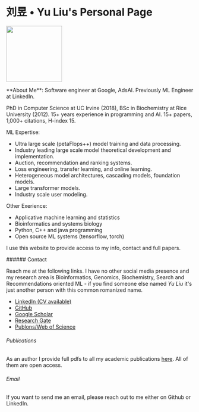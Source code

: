 <h1 class="title"> <b>刘昱 • Yu Liu</b>'s Personal Page</h1>


<img src="/img/yuicon.jpg" height=150px width=150px></img>

<article>**About Me**: Software engineer at Google, AdsAI. Previously ML Engineer at LinkedIn. 

PhD in Computer Science at UC Irvine (2018), BSc in Biochemistry at Rice University (2012). 
15+ years experience in programming and AI. 15+ papers, 1,000+ citations, H-index 15.

ML Expertise:
  * Ultra large scale (petaFlops++) model training and data processing. 
  * Industry leading large scale model theoretical development and implementation.
  * Auction, recommendation and ranking systems.
  * Loss engineering, transfer learning, and online learning.
  * Heterogeneous model architectures, cascading models, foundation models.
  * Large transformer models.
  * Industry scale user modeling.

Other Exerience:
  * Applicative machine learning and statistics
  * Bioinformatics and systems biology
  * Python, C++ and java programming
  * Open source ML systems (tensorflow, torch)

I use this website to provide access to my info, contact and full papers.
</article>

<article>
###### Contact

Reach me at the following links. I have no other social media presence and my research area is Bioinformatics, Genomics, Biochemistry, Search and Recommendations oriented ML - if you find someone else named *Yu Liu* it's just another person with this common romanized name.

* [LinkedIn (CV available)](https://www.linkedin.com/in/yu-liu-extrainfo/)
* [GitHub](https://github.com/darlliu)
* [Google Scholar](https://scholar.google.com/citations?user=4CDnUJEAAAAJ&hl=en)
* [Research Gate](https://www.researchgate.net/profile/Yu-Liu-17)
* [Publons/Web of Science](https://publons.com/researcher/C-3867-2016/)


###### Publications

As an author I provide full pdfs to all my academic publications [here](/papers). All of them are open access.

###### Email

If you want to send me an email, please reach out to me either on Github or LinkedIn.
</article>
